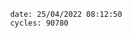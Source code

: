

                date: 25/04/2022 08:12:50
                cycles: 90780

                         